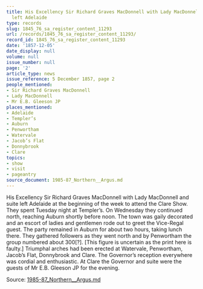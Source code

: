 ```yaml
---
title: His Excellency Sir Richard Graves MacDonnell with Lady MacDonnell and suite
  left Adelaide
type: records
slug: 1845_76_sa_register_content_11293
url: /records/1845_76_sa_register_content_11293/
record_id: 1845_76_sa_register_content_11293
date: '1857-12-05'
date_display: null
volume: null
issue_number: null
page: '2'
article_type: news
issue_reference: 5 December 1857, page 2
people_mentioned:
- Sir Richard Graves MacDonnell
- Lady MacDonnell
- Mr E.B. Gleeson JP
places_mentioned:
- Adelaide
- Templer’s
- Auburn
- Penwortham
- Watervale
- Jacob’s Flat
- Donnybrook
- Clare
topics:
- show
- visit
- pageantry
source_document: 1985-87_Northern__Argus.md
---
```


His Excellency Sir Richard Graves MacDonnell with Lady MacDonnell and suite left Adelaide at the beginning of the week to attend the Clare Show.  They spent Tuesday night at Templer’s.  On Wednesday they continued north, reaching Auburn shortly before noon.  The town was gaily decorated and an escort of ladies and gentlemen rode out to greet the Vice-Regal guest.  The party remained in Auburn for about two hours, taking lunch there.  They gathered followers as they went north and by Penwortham the group numbered about 300[?].  [This figure is uncertain as the print here is faulty.]  Triumphal arches had been erected at Watervale, Penwortham, Jacob’s Flat, Donnybrook and Clare.  The Governor’s reception everywhere was cordial and enthusiastic.  At Clare the Governor and suite were the guests of Mr E.B. Gleeson JP for the evening.

Source: [1985-87_Northern__Argus.md](/downloads/markdown/1985-87_Northern__Argus.md)
